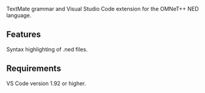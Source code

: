 TextMate grammar and Visual Studio Code extension for the OMNeT++ NED language.

## Features

Syntax highlighting of .ned files.

## Requirements

VS Code version 1.92 or higher.
